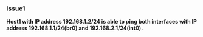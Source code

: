 ### Issue1
**Host1 with IP address 192.168.1.2/24 is able to ping both interfaces with IP address 192.168.1.1/24(br0) and 192.168.2.1/24(int0).**
